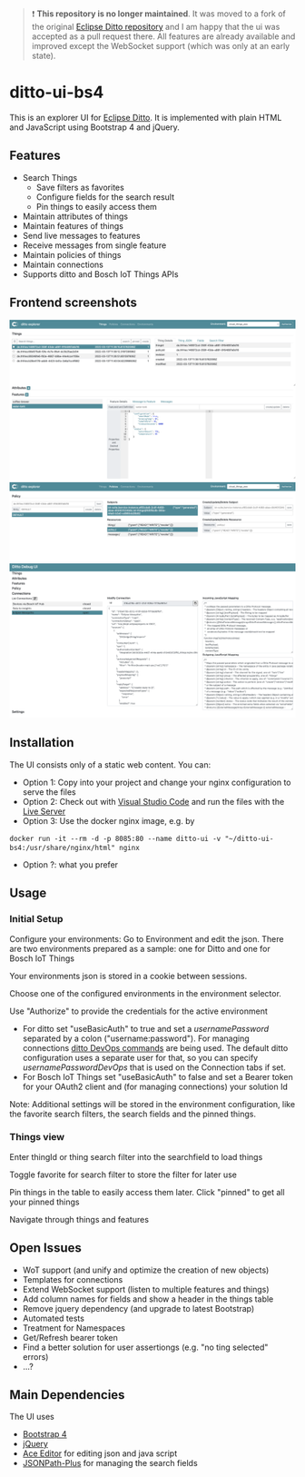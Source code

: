 > :exclamation: **This repository is no longer maintained**. It was moved to a fork of the original [Eclipse Ditto repository](https://github.com/eclipse/ditto) and I am happy that the ui was accepted as a pull request there. All features are already available and improved except the WebSocket support (which was only at an early state).

# ditto-ui-bs4
This is an explorer UI for [Eclipse Ditto](https://www.eclipse.org/ditto/). It is implemented with plain HTML and JavaScript using Bootstrap 4 and jQuery. 

## Features
- Search Things
  - Save filters as favorites
  - Configure fields for the search result
  - Pin things to easily access them
- Maintain attributes of things
- Maintain features of things
- Send live messages to features
- Receive messages from single feature
- Maintain policies of things
- Maintain connections
- Supports ditto and Bosch IoT Things APIs

## Frontend screenshots

![](./images/screenshot.png)
![](./images/screenshotPolicy.png)
![](./images/screenshotConnections.png)

## Installation
The UI consists only of a static web content. You can:
- Option 1: Copy into your project and change your nginx configuration to serve the files
- Option 2: Check out with [Visual Studio Code](https://code.visualstudio.com) and run the files with the [Live Server](https://marketplace.visualstudio.com/items?itemName=ritwickdey.LiveServer)
- Option 3: Use the docker nginx image, e.g. by
```
docker run -it --rm -d -p 8085:80 --name ditto-ui -v "~/ditto-ui-bs4:/usr/share/nginx/html" nginx
```
- Option ?: what you prefer
 

## Usage
### Initial Setup
Configure your environments:
Go to Environment and edit the json. There are two environments prepared as a sample: one for Ditto and one for Bosch IoT Things

Your environments json is stored in a cookie between sessions.

Choose one of the configured environments in the environment selector.

Use "Authorize" to provide the credentials for the active environment

- For ditto set "useBasicAuth" to true and set a *usernamePassword* separated by a colon ("username:password"). For managing connections [ditto DevOps commands](https://www.eclipse.org/ditto/installation-operating.html#devops-commands) are being used. The default ditto configuration uses a separate user for that, so you can specify *usernamePasswordDevOps* that is used on the Connection tabs if set.
- For Bosch IoT Things set "useBasicAuth" to false and set a Bearer token for your OAuth2 client and (for managing connections) your solution Id

Note: Additional settings will be stored in the environment configuration, like the favorite search filters, the search fields and the pinned things.

### Things view

Enter thingId or thing search filter into the searchfield to load things

Toggle favorite for search filter to store the filter for later use

Pin things in the table to easily access them later. Click "pinned" to get all your pinned things

Navigate through things and features

## Open Issues

- WoT support (and unify and optimize the creation of new objects)
- Templates for connections
- Extend WebSocket support (listen to multiple features and things)
- Add column names for fields and show a header in the things table
- Remove jquery dependency (and upgrade to latest Bootstrap)
- Automated tests
- Treatment for Namespaces
- Get/Refresh bearer token
- Find a better solution for user assertiongs (e.g. "no ting selected" errors)
- ...?

## Main Dependencies
The UI uses
- [Bootstrap 4](https://getbootstrap.com)
- [jQuery](https://jquery.com)
- [Ace Editor](https://ace.c9.io) for editing json and java script
- [JSONPath-Plus](https://github.com/JSONPath-Plus/JSONPath) for managing the search fields
